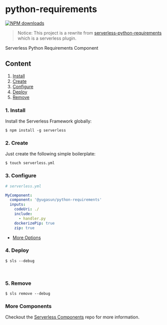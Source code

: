 # python-requirements

[![NPM downloads](http://img.shields.io/npm/dm/@yugasun/python-requirements.svg?style=flat-square)](http://www.npmtrends.com/@yugasun/python-requirements)

> Notice: This project is a rewrite from [serverless-python-requirements](https://github.com/UnitedIncome/serverless-python-requirements) which is a serverless plugin.

Serverless Python Requirements Component

## Content

1. [Install](#1-install)
2. [Create](#2-create)
3. [Configure](#3-configure)
4. [Deploy](#4-deploy)
5. [Remove](#5-Remove)

### 1. Install

Install the Serverless Framework globally:

```shell
$ npm install -g serverless
```

### 2. Create

Just create the following simple boilerplate:

```shell
$ touch serverless.yml
```

### 3. Configure

```yml
# serverless.yml

MyComponent:
  component: '@yugasun/python-requirements'
  inputs:
    codeUri: ./
    include:
      - handler.py
    dockerizePip: true
    zip: true
```

- [More Options](./docs/configure.md)

### 4. Deploy

```shell
$ sls --debug
```

&nbsp;

### 5. Remove

```shell
$ sls remove --debug
```

### More Components

Checkout the [Serverless Components](https://github.com/serverless/components) repo for more information.
